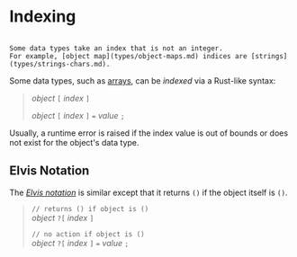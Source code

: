 Indexing
========

```admonish tip.side "Tip: Non-integer index"

Some data types take an index that is not an integer.
For example, [object map](types/object-maps.md) indices are [strings](types/strings-chars.md).
```

Some data types, such as [arrays](types/arrays.md), can be _indexed_ via a Rust-like syntax:

> _object_ `[` _index_ `]`
>
> _object_ `[` _index_ `]` `=` _value_ `;`

Usually, a runtime error is raised if the index value is out of bounds or does not exist for the
object's data type.


Elvis Notation
--------------

The [_Elvis notation_](https://en.wikipedia.org/wiki/Elvis_operator) is similar except that it
returns `()` if the object itself is `()`.

> `// returns () if object is ()`  
> _object_ `?[` _index_ `]`
>
> `// no action if object is ()`  
> _object_ `?[` _index_ `]` `=` _value_ `;`
